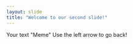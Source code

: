 ```yaml
---
layout: slide
title: "Welcome to our second slide!"
---
```

Your text "Meme"
Use the left arrow to go back!
